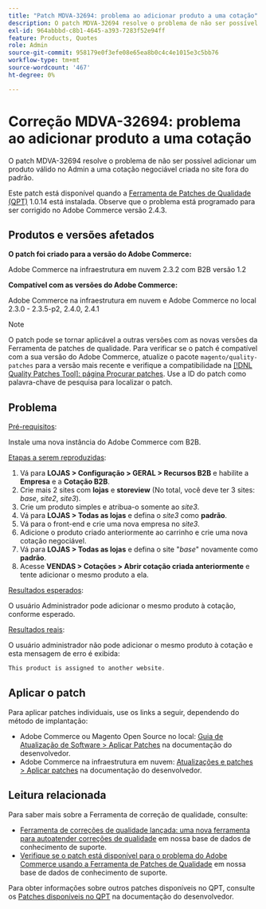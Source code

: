 ```yaml
---
title: "Patch MDVA-32694: problema ao adicionar produto a uma cotação"
description: O patch MDVA-32694 resolve o problema de não ser possível adicionar um produto válido no Admin a uma cotação negociável criada no site fora do padrão.
exl-id: 964abbbd-c8b1-4645-a393-7283f52e94ff
feature: Products, Quotes
role: Admin
source-git-commit: 958179e0f3efe08e65ea8b0c4c4e1015e3c5bb76
workflow-type: tm+mt
source-wordcount: '467'
ht-degree: 0%

---
```


# Correção MDVA-32694: problema ao adicionar produto a uma cotação

O patch MDVA-32694 resolve o problema de não ser possível adicionar um produto válido no Admin a uma cotação negociável criada no site fora do padrão.

Este patch está disponível quando a [Ferramenta de Patches de Qualidade (QPT)](https://devdocs.magento.com/guides/v2.4/comp-mgr/patching.html#mqp) 1.0.14 está instalada. Observe que o problema está programado para ser corrigido no Adobe Commerce versão 2.4.3.

## Produtos e versões afetados

**O patch foi criado para a versão do Adobe Commerce:**

Adobe Commerce na infraestrutura em nuvem 2.3.2 com B2B versão 1.2

**Compatível com as versões do Adobe Commerce:**

Adobe Commerce na infraestrutura em nuvem e Adobe Commerce no local 2.3.0 - 2.3.5-p2, 2.4.0, 2.4.1

>[!NOTE]
>
>O patch pode se tornar aplicável a outras versões com as novas versões da Ferramenta de patches de qualidade. Para verificar se o patch é compatível com a sua versão do Adobe Commerce, atualize o pacote `magento/quality-patches` para a versão mais recente e verifique a compatibilidade na [[!DNL Quality Patches Tool]: página Procurar patches](https://devdocs.magento.com/quality-patches/tool.html#patch-grid). Use a ID do patch como palavra-chave de pesquisa para localizar o patch.

## Problema

<u>Pré-requisitos</u>:

Instale uma nova instância do Adobe Commerce com B2B.

<u>Etapas a serem reproduzidas</u>:

1. Vá para **LOJAS > Configuração > GERAL > Recursos B2B** e habilite a **Empresa** e a **Cotação B2B**.
1. Crie mais 2 sites com **lojas** e **storeview** (No total, você deve ter 3 sites: *base*, *site2*, *site3*).
1. Crie um produto simples e atribua-o somente ao *site3*.
1. Vá para **LOJAS > Todas as lojas** e defina o *site3* como **padrão**.
1. Vá para o front-end e crie uma nova empresa no *site3*.
1. Adicione o produto criado anteriormente ao carrinho e crie uma nova cotação negociável.
1. Vá para **LOJAS > Todas as lojas** e defina o site &quot;*base*&quot; novamente como **padrão**.
1. Acesse **VENDAS > Cotações > Abrir cotação criada anteriormente** e tente adicionar o mesmo produto a ela.

<u>Resultados esperados</u>:

O usuário Administrador pode adicionar o mesmo produto à cotação, conforme esperado.

<u>Resultados reais</u>:

O usuário administrador não pode adicionar o mesmo produto à cotação e esta mensagem de erro é exibida:

```php
This product is assigned to another website.
```

## Aplicar o patch

Para aplicar patches individuais, use os links a seguir, dependendo do método de implantação:

* Adobe Commerce ou Magento Open Source no local: [Guia de Atualização de Software > Aplicar Patches](https://devdocs.magento.com/guides/v2.4/comp-mgr/patching/mqp.html) na documentação do desenvolvedor.
* Adobe Commerce na infraestrutura em nuvem: [Atualizações e patches > Aplicar patches](https://devdocs.magento.com/cloud/project/project-patch.html) na documentação do desenvolvedor.

## Leitura relacionada

Para saber mais sobre a Ferramenta de correção de qualidade, consulte:

* [Ferramenta de correções de qualidade lançada: uma nova ferramenta para autoatender correções de qualidade](/help/announcements/adobe-commerce-announcements/magento-quality-patches-released-new-tool-to-self-serve-quality-patches.md) em nossa base de dados de conhecimento de suporte.
* [Verifique se o patch está disponível para o problema do Adobe Commerce usando a Ferramenta de Patches de Qualidade](/help/support-tools/patches-available-in-qpt-tool/check-patch-for-magento-issue-with-magento-quality-patches.md) em nossa base de dados de conhecimento de suporte.

Para obter informações sobre outros patches disponíveis no QPT, consulte os [Patches disponíveis no QPT](https://devdocs.magento.com/quality-patches/tool.html#patch-grid) na documentação do desenvolvedor.
